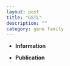 ```yaml
---
layout: post
title: "GSTL"
description: ""
category: gene family
---
```


* **Information**  

* **Publication**  


